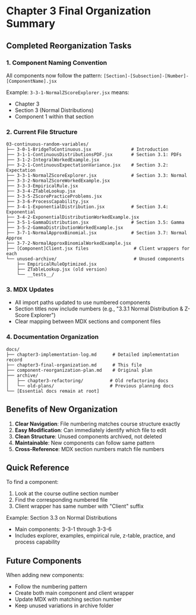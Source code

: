 # Chapter 3 Final Organization Summary

## Completed Reorganization Tasks

### 1. Component Naming Convention
All components now follow the pattern: `[Section]-[Subsection]-[Number]-[ComponentName].jsx`

Example: `3-3-1-NormalZScoreExplorer.jsx` means:
- Chapter 3
- Section 3 (Normal Distributions)
- Component 1 within that section

### 2. Current File Structure

```
03-continuous-random-variables/
├── 3-0-1-BridgeToContinuous.jsx               # Introduction
├── 3-1-1-ContinuousDistributionsPDF.jsx       # Section 3.1: PDFs
├── 3-1-2-IntegralWorkedExample.jsx            
├── 3-2-1-ContinuousExpectationVariance.jsx    # Section 3.2: Expectation
├── 3-3-1-NormalZScoreExplorer.jsx             # Section 3.3: Normal
├── 3-3-2-NormalZScoreWorkedExample.jsx
├── 3-3-3-EmpiricalRule.jsx
├── 3-3-4-ZTableLookup.jsx
├── 3-3-5-ZScorePracticeProblems.jsx
├── 3-3-6-ProcessCapability.jsx
├── 3-4-1-ExponentialDistribution.jsx          # Section 3.4: Exponential
├── 3-4-2-ExponentialDistributionWorkedExample.jsx
├── 3-5-1-GammaDistribution.jsx                # Section 3.5: Gamma
├── 3-5-2-GammaDistributionWorkedExample.jsx
├── 3-7-1-NormalApproxBinomial.jsx             # Section 3.7: Normal Approx
├── 3-7-2-NormalApproxBinomialWorkedExample.jsx
├── [Component]Client.jsx files                 # Client wrappers for each
└── unused-archive/                             # Unused components
    ├── EmpiricalRuleOptimized.jsx
    ├── ZTableLookup.jsx (old version)
    └── __tests__/
```

### 3. MDX Updates
- All import paths updated to use numbered components
- Section titles now include numbers (e.g., "3.3.1 Normal Distribution & Z-Score Explorer")
- Clear mapping between MDX sections and component files

### 4. Documentation Organization

```
docs/
├── chapter3-implementation-log.md      # Detailed implementation record
├── chapter3-final-organization.md      # This file
├── component-reorganization-plan.md    # Original plan
├── archive/
│   ├── chapter3-refactoring/          # Old refactoring docs
│   └── old-plans/                     # Previous planning docs
└── [Essential docs remain at root]
```

## Benefits of New Organization

1. **Clear Navigation**: File numbering matches course structure exactly
2. **Easy Modification**: Can immediately identify which file to edit
3. **Clean Structure**: Unused components archived, not deleted
4. **Maintainable**: New components can follow same pattern
5. **Cross-Reference**: MDX section numbers match file numbers

## Quick Reference

To find a component:
1. Look at the course outline section number
2. Find the corresponding numbered file
3. Client wrapper has same number with "Client" suffix

Example: Section 3.3 on Normal Distributions
- Main components: 3-3-1 through 3-3-6
- Includes explorer, examples, empirical rule, z-table, practice, and process capability

## Future Components

When adding new components:
- Follow the numbering pattern
- Create both main component and client wrapper
- Update MDX with matching section number
- Keep unused variations in archive folder